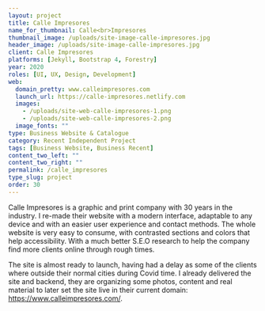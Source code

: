 ```yaml
---
layout: project
title: Calle Impresores
name_for_thumbnail: Calle<br>Impresores
thumbnail_image: /uploads/site-image-calle-impresores.jpg
header_image: /uploads/site-image-calle-impresores.jpg
client: Calle Impresores
platforms: [Jekyll, Bootstrap 4, Forestry]
year: 2020
roles: [UI, UX, Design, Development]
web:
  domain_pretty: www.calleimpresores.com
  launch_url: https://calle-impresores.netlify.com
  images:
    - /uploads/site-web-calle-impresores-1.png
    - /uploads/site-web-calle-impresores-2.png
  image_fonts: ""
type: Business Website & Catalogue
category: Recent Independent Project
tags: [Business Website, Business Recent]
content_two_left: ""
content_two_right: ""
permalink: /calle_impresores
type_slug: project
order: 30
---
```


Calle Impresores is a graphic and print company with 30 years in the industry. I re-made their website with a modern interface, adaptable to any device and with an easier user experience and contact methods. The whole website is very easy to consume, with contrasted sections and colors that help accessibility. With a much better S.E.O research to help the company find more clients online through rough times.

The site is almost ready to launch, having had a delay as some of the clients where outside their normal cities during Covid time. I already delivered the site and backend, they are organizing some photos, content and real material to later set the site live in their current domain: https://www.calleimpresores.com/.

<!--This is a concept project I started in 2015 which I'll be getting into again in September, 2019. I will be creating a new more modern design following some of the UI I had already created and polishing the concept, as well as maintaining the classic brand look established since 1987 but making it shine in a modern website.-->